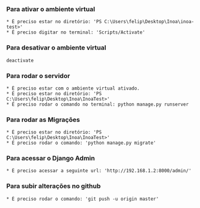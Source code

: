 ### Para ativar o ambiente virtual
    * É preciso estar no diretório: 'PS C:\Users\felip\Desktop\Inoa\inoa-test>'
    * É preciso digitar no terminal: 'Scripts/Activate'

### Para desativar o ambiente virtual
    deactivate

### Para rodar o servidor
    * É preciso estar com o ambiente virtual ativado.
    * É preciso estar no diretório: 'PS C:\Users\felip\Desktop\Inoa\InoaTest>'
    * É preciso rodar o comando no terminal: python manage.py runserver

### Para rodar as Migrações
    * É preciso estar no diretório: 'PS C:\Users\felip\Desktop\Inoa\InoaTest>'
    * É preciso rodar o comando: 'python manage.py migrate'

### Para acessar o Django Admin
    * É preciso acessar a seguinte url: 'http://192.168.1.2:8000/admin/'

### Para subir alterações no github
    * É preciso rodar o comando: 'git push -u origin master'